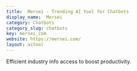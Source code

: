 ```yaml
---
title:  Mersei - Trending AI tool for Chatbots
display_name:  Mersei
category: Chatbots
category_slug: chatbots
key: mersei_com
website: https://mersei.com/
layout: aitool
---
```


Efficient industry info access to boost productivity.
